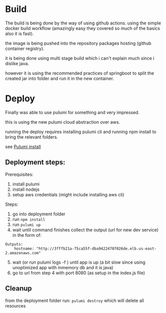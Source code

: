 # Build 

The build is being done by the way of using github actions. using the simple docker build workflow (amazingly easy they covered so much of the basics also it is fast).

the image is being pushed into the repository packages hosting (github container registry).

it is being done using multi stage build which i can't explain much since i dislike java.

however it is using the recommended practices of springboot to split the created jar into folder and run it in the new container. 

# Deploy
Finally was able to use pulumi for something and very impressed. 

this is using the new pulumi cloud abstraction over aws. 

running the deploy requires installing pulumi cli and running npm install to bring the relevant folders.

see [Pulumi install](https://www.pulumi.com/docs/get-started/install/)

## Deployment steps:
Prerequisites:
1. install pulumi
2. install nodejs
3. setup aws credentials (might include installing aws cli)

Steps:
1. go into deployment folder 
2. run  ``` npm install ```
3. run ``` pulumi up ```
4. wait until command finishes collect the output (url for new dev service) in the form of:
``` 
Outputs:
    hostname: "http://3fffb21a-75ca55f-dba94224707026de.elb.us-east-2.amazonaws.com"
```
5. wait (or run pulumi logs -f ) until app is up (a bit slow since using unoptimized app with inmemory db and it is java)
6. go to url from step 4 with port 8080 (as setup in the index.js file)

## Cleanup
from the deployment folder run: ``` pulumi destroy ``` which will delete all resources

